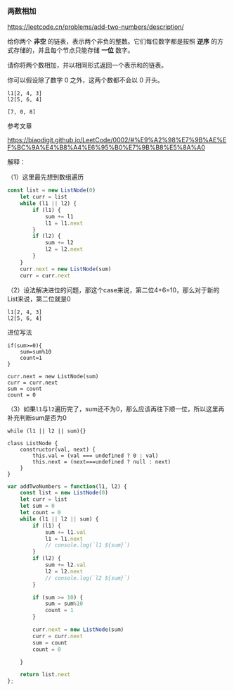 ### 两数相加

https://leetcode.cn/problems/add-two-numbers/description/

给你两个 **非空** 的链表，表示两个非负的整数。它们每位数字都是按照 **逆序** 的方式存储的，并且每个节点只能存储 **一位** 数字。

请你将两个数相加，并以相同形式返回一个表示和的链表。

你可以假设除了数字 0 之外，这两个数都不会以 0 开头。

```
l1[2, 4, 3]
l2[5, 6, 4]

[7, 0, 8]
```

参考文章

https://biaodigit.github.io/LeetCode/0002/#%E9%A2%98%E7%9B%AE%EF%BC%9A%E4%B8%A4%E6%95%B0%E7%9B%B8%E5%8A%A0





解释：

（1）这里最先想到数组遍历

```js
const list = new ListNode(0)
	let curr = list
	while (l1 || l2) {
		if (l1) {
			sum += l1
			l1 = l1.next
		}
		if (l2) {
			sum += l2
			l2 = l2.next
		}
	}
	curr.next = new ListNode(sum)
	curr = curr.next
```

（2）设法解决进位的问题，那这个case来说，第二位4+6=10，那么对于新的List来说，第二位就是0

```
l1[2, 4, 3]
l2[5, 6, 4]
```

进位写法

```
if(sum>=0){
	sum=sum%10
	count=1
}

curr.next = new ListNode(sum)
curr = curr.next
sum = count
count = 0
```

（3）如果`l1`与`l2`遍历完了，sum还不为0，那么应该再往下顺一位，所以这里再补充判断sum是否为0

```
while (l1 || l2 || sum){} 
```





```
class ListNode {
	constructor(val, next) {
		this.val = (val === undefined ? 0 : val)
		this.next = (next===undefined ? null : next)
	}
}
```

```js
var addTwoNumbers = function(l1, l2) {
	const list = new ListNode(0)
	let curr = list
	let sum = 0
	let count = 0
	while (l1 || l2 || sum) {
		if (l1) {
			sum += l1.val
			l1 = l1.next
			// console.log(`l1 ${sum}`)
		}
		if (l2) {
			sum += l2.val
			l2 = l2.next
			// console.log(`l2 ${sum}`)
		}

		if (sum >= 10) {
			sum = sum%10
			count = 1
		}

		curr.next = new ListNode(sum)
		curr = curr.next
		sum = count
		count = 0

	}

	return list.next
};
```

